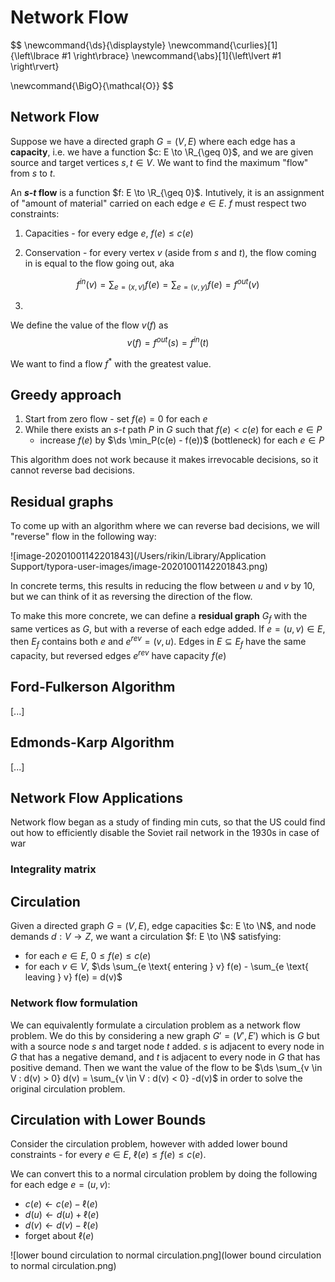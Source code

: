 # Network Flow

$$
\newcommand{\ds}{\displaystyle}
\newcommand{\curlies}[1]{\left\lbrace #1 \right\rbrace}
\newcommand{\abs}[1]{\left\lvert #1 \right\rvert}

\newcommand{\BigO}{\mathcal{O}}
$$

## Network Flow

Suppose we have a directed graph $G = (V, E)$ where each edge has a **capacity**, i.e. we have a function $c: E \to \R_{\geq 0}$, and we are given source and target vertices $s, t \in V$. We want to find the maximum "flow" from $s$ to $t$.

An **$s$-$t$ flow** is a function $f: E \to \R_{\geq 0}$. Intutively, it is an assignment of "amount of material" carried on each edge $e \in E$. $f$ must respect two constraints:

1. Capacities - for every edge $e$, $f(e) \leq c(e)$

2. Conservation - for every vertex $v$ (aside from $s$ and $t$), the flow coming in is equal to the flow going out, aka

$$
f^{in}(v) = \sum_{e=(x,v)} f(e) = \sum_{e=(v,y)} f(e) = f^{out}(v)
$$

3. 

We define the value of the flow $v(f)$ as 
$$
v(f) = f^{out}(s) = f^{in}(t)
$$

We want to find a flow $f^*$ with the greatest value.

## Greedy approach

1. Start from zero flow - set $f(e) = 0$ for each $e$
2. While there exists an $s$-$t$ path $P$ in $G$ such that $f(e) < c(e)$ for each $e \in P$
   - increase $f(e)$ by $\ds \min_P(c(e) - f(e))$ (bottleneck) for each $e \in P$

This algorithm does not work because it makes irrevocable decisions, so it cannot reverse bad decisions.

## Residual graphs

To come up with an algorithm where we can reverse bad decisions, we will "reverse" flow in the following way:

![image-20201001142201843](/Users/rikin/Library/Application Support/typora-user-images/image-20201001142201843.png)

In concrete terms, this results in reducing the flow between $u$ and $v$ by $10$, but we can think of it as reversing the direction of the flow.

To make this more concrete, we can define a **residual graph** $G_f$ with the same vertices as $G$, but with a reverse of each edge added. If $e = (u, v) \in E$, then $E_f$ contains both $e$ and $e^{rev} = (v, u)$. Edges in $E \subseteq E_f$ have the same capacity, but reversed edges $e^{rev}$ have capacity $f(e)$

## Ford-Fulkerson Algorithm

[...]

## Edmonds-Karp Algorithm

[...]

## Network Flow Applications

Network flow began as a study of finding min cuts, so that the US could find out how to efficiently disable the Soviet rail network in the 1930s in case of war

### Integrality matrix

## Circulation

Given a directed graph $G = (V, E)$, edge capacities $c: E \to \N$, and node demands $d: V \to Z$, we want a circulation $f: E \to \N$ satisfying:

- for each $e \in E$, $0 \leq f(e) \leq c(e)$
- for each $v \in V$, $\ds \sum_{e \text{ entering } v} f(e) - \sum_{e \text{ leaving } v} f(e) = d(v)$

### Network flow formulation

We can equivalently formulate a circulation problem as a network flow problem. We do this by considering a new graph $G' = (V', E')$ which is $G$ but with a source node $s$ and target node $t$ added. $s$ is adjacent to every node in $G$ that has a negative demand, and $t$ is adjacent to every node in $G$ that has positive demand. Then we want the value of the flow to be $\ds \sum_{v \in V : d(v) > 0} d(v) = \sum_{v \in V : d(v) < 0} -d(v)$ in order to solve the original circulation problem.

## Circulation with Lower Bounds

Consider the circulation problem, however with added lower bound constraints - for every $e \in E$, $\ell(e) \leq f(e) \leq c(e)$.

We can convert this to a normal circulation problem by doing the following for each edge $e = (u, v)$:

- $c(e) \gets c(e) - \ell(e)$
- $d(u) \gets d(u) + \ell(e)$
- $d(v) \gets d(v) - \ell(e)$
- forget about $\ell(e)$

![lower bound circulation to normal circulation.png](lower bound circulation to normal circulation.png)

